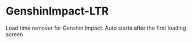 # GenshinImpact-LTR
Load time remover for Genshin Impact. Auto starts after the first loading screen.
